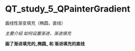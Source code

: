 QT_study_5_QPainterGradient
==============================

画线性渐变填充（椭圆，直线）

*主要介绍 如何设置渐进，渐进填充*

**画了渐进填充的_椭圆_ 和 渐进填充的直线**
